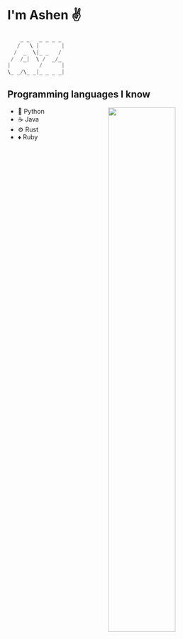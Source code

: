 # I'm Ashen ✌️
```scala
    _ _   _ _ _ _
   /   \ |       |
  /  _  \|_ _   /
 /  /_|  \ /  _/_
|         /      |
\_ _/\_ _|_ _ _ _|
```

## Programming languages I know

[<img align="right" width="55%" src="https://github-readme-stats.vercel.app/api?username=ashenzar&theme=merko&show_icons=true"/>](https://metrics.lecoq.io/ashenzar?template=classic)

- 🐍 Python
- ☕ Java
- ⚙️ Rust
- ♦️ Ruby

<!--
### Hi there 👋

**ashenzar/ashenzar** is a ✨ _special_ ✨ repository because its `README.md` (this file) appears on your GitHub profile.

Here are some ideas to get you started:

- 🔭 I’m currently working on ...
- 🌱 I’m currently learning ...
- 👯 I’m looking to collaborate on ...
- 🤔 I’m looking for help with ...
- 💬 Ask me about ...
- 📫 How to reach me: ...
- 😄 Pronouns: ...
- ⚡ Fun fact: ...
-->
